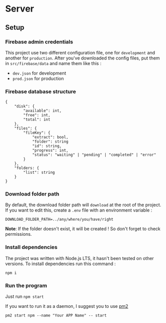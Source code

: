 # Server

## Setup

### Firebase admin credentials

This project use two different configuration file, one for `development` and another for `production`.
After you've downloaded the config files, put them in `src/firebase/data` and name them like this :

* `dev.json` for development
* `prod.json` for production

### Firebase database structure

```
{
    "disk": {
        "available": int,
        "free": int,
        "total": int
    },
    "files": {
        "fileKey": {
            "extract": bool,
            "folder": string
            "id": string,
            "progress": int,
            "status": "waiting" | "pending" | "completed" | "error"
        }
    },
    "folders: {
        "list": string
    }
}
```

### Download folder path

By default, the download folder path will `download` at the root of the project. If you want to edit this, create a `.env` file with an environment variable :

```
DOWNLOAD_FOLDER_PATH=../any/where/you/have/right
```

**Note**: If the folder doesn't exist, it will be created ! So don't forget to check permissions.

### Install dependencies

The project was written with Node.js LTS, it hasn't been tested on other versions.
To install dependencies run this command :

```
npm i
```

### Run the program

Just run `npm start`

If you want to run it as a daemon, I suggest you to use [pm2](http://pm2.keymetrics.io/)

```
pm2 start npm --name "Your APP Name" -- start
```
